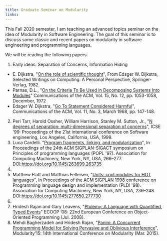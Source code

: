 ```yaml
---
title: Graduate Seminar on Modularity
links:
---
```


This Fall 2020 semester, I am teaching an advanced topics seminar on 
the idea of Modularity in Software Engineering.
The goal of this seminar is to discuss some classic and recent papers 
on modularity in software engineering and programming languages.  

We will be reading the following papers. 

1. Early ideas: Separation of Concerns, Information Hiding
 - E. Dijkstra, "[On the role of scientific thought](https://www.cs.utexas.edu/users/EWD/transcriptions/EWD04xx/EWD447.html)", 
   From Edsger W. Dijkstra, Selected Writings on Computing: A Personal Perspective, Springer-Verlag, 1982. 
 - Parnas, D.L., "[On the Criteria To Be Used in Decomposing Systems Into Modules](https://dl.acm.org/doi/10.1145/361598.361623)" 
   Communications of the ACM, Vol. 15, No. 12, pp. 1053-1058, December, 1972 
 - Edsger W. Dijkstra, "[Go To Statement Considered Harmful](http://www.acm.org/classics/oct95/)", 
   Communications of the ACM, Vol. 11, No. 3, March 1968, pp. 147-148.
2. Peri Tarr, Harold Ossher, William Harrison, Stanley M. Sutton, Jr., 
   "[N degrees of separation: multi-dimensional separation of concerns](https://ieeexplore.ieee.org/document/841000)", 
   ICSE '99: Proceedings of the 21st international conference on Software engineering, Los Angeles, California, USA, 1999.
3. Luca Cardelli. "[Program fragments, linking, and modularization](http://lucacardelli.name/Papers/Linking.A4.pdf)", In Proceedings of the 24th ACM SIGPLAN-SIGACT 
   symposium on Principles of programming languages (POPL '97). Association for Computing Machinery, New York, NY, USA, 266–277. DOI:https://doi.org/10.1145/263699.263735
4.
5. Matthew Flatt and Matthias Felleisen, "[Units: cool modules for HOT languages](https://dl.acm.org/doi/abs/10.1145/277650.277730)", 
   In Proceedings of the ACM SIGPLAN 1998 conference on Programming language design and implementation (PLDI '98).
   Association for Computing Machinery, New York, NY, USA, 236–248. DOI:https://doi.org/10.1145/277650.277730
6.
7. Hridesh Rajan and Gary Leavens, "[Ptolemy: A Language with Quantified, Typed Events](https://lab-design.github.io/papers/ECOOP-2008/)" 
   ECOOP ’08: 22nd European Conference on Object-Oriented Programming (Jul. 2008).
8. Mehdi Bagherzadeh and Hridesh Rajan, "[Panini: A Concurrent Programming Model 
   for Solving Pervasive and Oblivious Interference](https://lab-design.github.io/papers/MODULARITY-15/)", 
   Modularity’15: 14th International Conference on Modularity (Mar. 2015).

